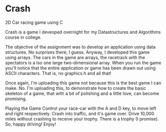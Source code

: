 Crash
=====

2D Car racing game using C

Crash is a game I deveoped overnight for my Datastructures and Algorithms course in college.

The objective of the assignment was to develop an application using data structures. No surprises there, I guess. 
Anyway, I developed this game using arrays. The cars in the game are arrays, the racetrack with the spectators 
is a lso one large two-dimensional array.
When you run the game you'll notice that the entire application or game has been drawn out using ASCII characters.
That is, no graphics.h and all that!

Once again, I'm uploading this game not because this is the best game I can make. No. I'm uploading this, to
demonstrate how to create the basic skeleton of a game, that with a bit of polishing and a little love, can
become promising.

Playing the Game
Control your race-car with the A and D key, to move left and right respectively. Crash into traffic, and it's game
over. Drive 10,000 miles without crashing to receive your trophy. There is a trophy (I promise). So, happy driving! Enjoy!
